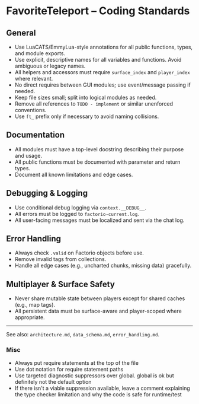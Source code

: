 # FavoriteTeleport – Coding Standards

## General
- Use LuaCATS/EmmyLua-style annotations for all public functions, types, and module exports.
- Use explicit, descriptive names for all variables and functions. Avoid ambiguous or legacy names.
- All helpers and accessors must require `surface_index` and `player_index` where relevant.
- No direct requires between GUI modules; use event/message passing if needed.
- Keep file sizes small; split into logical modules as needed.
- Remove all references to `TODO - implement` or similar unenforced conventions.
- Use `ft_` prefix only if necessary to avoid naming collisions.

## Documentation
- All modules must have a top-level docstring describing their purpose and usage.
- All public functions must be documented with parameter and return types.
- Document all known limitations and edge cases.

## Debugging & Logging
- Use conditional debug logging via `context.__DEBUG__`.
- All errors must be logged to `factorio-current.log`.
- All user-facing messages must be localized and sent via the chat log.

## Error Handling
- Always check `.valid` on Factorio objects before use.
- Remove invalid tags from collections.
- Handle all edge cases (e.g., uncharted chunks, missing data) gracefully.

## Multiplayer & Surface Safety
- Never share mutable state between players except for shared caches (e.g., map tags).
- All persistent data must be surface-aware and player-scoped where appropriate.

---

See also: `architecture.md`, `data_schema.md`, `error_handling.md`.

### Misc
- Always put require statements at the top of the file
- Use dot notation for require statement paths
- Use targeted diagnostic suppressors over global. global is ok but definitely not the default option
- If there isn't a viable suppression available, leave a comment explaining the type checker limitation and why the code is safe for runtime/test